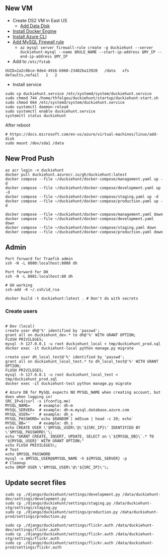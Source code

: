 ## New VM

* Create DS2 VM in East US
  * [Add Data Disk](https://docs.microsoft.com/en-us/azure/virtual-machines/linux/add-disk)
* [Install Docker Engine](https://docs.docker.com/engine/install/ubuntu/)
* [Install Azure CLI](https://docs.microsoft.com/en-us/cli/azure/install-azure-cli-linux?pivots=apt)
* [Add MySQL Firewall rule](https://docs.microsoft.com/en-us/azure/mysql/single-server/quickstart-create-mysql-server-database-using-azure-cli#configure-a-server-level-firewall-rule)
  * `az mysql server firewall-rule create -g duckiehunt --server duckiehunt-mysql --name $RULE_NAME --start-ip-address $MY_IP --end-ip-address $MY_IP`
* Add to `/etc/fstab`
```
UUID=2a2c8bce-0de4-4916-b960-23482ba13920   /data   xfs   defaults,nofail   1   2
```
* Install service
```
sudo cp duckiehunt.service /etc/systemd/system/duckiehunt.service
sudo chmod 744 /home/thfalgou/duckiehunt/startup/duckiehunt-start.sh
sudo chmod 664 /etc/systemd/system/duckiehunt.service
sudo systemctl daemon-reload
sudo systemctl enable duckiehunt.service
systemctl status duckiehunt
```


After reboot

```
# https://docs.microsoft.com/en-us/azure/virtual-machines/linux/add-disk
sudo mount /dev/sda1 /data
```

## New Prod Push

```
az acr login -n duckiehunt
docker pull duckiehunt.azurecr.io/gh/duckiehunt:latest
docker compose --file ~/duckiehunt/docker-compose/management.yaml up -d
docker compose --file ~/duckiehunt/docker-compose/development.yaml up -d
docker compose --file ~/duckiehunt/docker-compose/staging.yaml up -d
docker compose --file ~/duckiehunt/docker-compose/production.yaml up -d

docker compose --file ~/duckiehunt/docker-compose/management.yaml down
docker compose --file ~/duckiehunt/docker-compose/development.yaml down
docker compose --file ~/duckiehunt/docker-compose/staging.yaml down
docker compose --file ~/duckiehunt/docker-compose/production.yaml down
```

## Admin
```
Port forward for Traefik admin
ssh -N -L 8080:localhost:8080 dh

Port forward for DH
ssh -N -L 8081:localhost:80 dh

# GH working
ssh-add -K ~/.ssh/id_rsa

docker build -t duckiehunt:latest . # Don't do with secrets
```

### Create users
```

# Dev (local)
create user dh@'%' identified by 'passwd';
grant all on duckiehunt_dev.* to dh@'%' WITH GRANT OPTION;
FLUSH PRIVILEGES;
mysql -h 127.0.0.1 -u root duckiehunt_local < tmp/duckiehunt_prod.sql
docker exec -it duckiehunt-local python manage.py migrate

create user dh_local_test@'%' identified by 'passwd';
grant all on duckiehunt_local_test.* to dh_local_test@'%' WITH GRANT OPTION;
FLUSH PRIVILEGES;
mysql -h 127.0.0.1 -u root duckiehunt_local_test < tmp/duckiehunt_prod.sql
docker exec -it duckiehunt-test python manage.py migrate

# Azure DB for MySQL expects NO MYSQL_NAME when creating account, but does when logging in!
SRC_IP=$(curl -s ifconfig.me)
MYSQL_NAME=    # example: dh-m
MYSQL_SERVER=  # example: dh-m.mysql.database.azure.com
MYSQL_USER=''  # example: dh_s
MYSQL_PASSWORD=`echo $RANDOM | md5sum | head -c 20; echo`
MYSQL_DB=''    # example: dh_s
echo CREATE USER \'$MYSQL_USER\'@\'${SRC_IP}\' IDENTIFIED BY \'$MYSQL_PASSWORD\'\;
echo "GRANT CREATE, INSERT, UPDATE, SELECT on \`${MYSQL_DB}\`.* TO '${MYSQL_USER}' WITH GRANT OPTION;"
echo FLUSH PRIVILEGES\;
# Test
echo $MYSQL_PASSWORD
mysql -u $MYSQL_USER@$MYSQL_NAME -h ${MYSQL_SERVER} -p
# Cleanup
echo DROP USER \'$MYSQL_USER\'@\'${SRC_IP}\'\;
```

## Update secret files
```
sudo cp ./django/duckiehunt/settings/development.py /data/duckiehunt-dev/settings/development.py
sudo cp ./django/duckiehunt/settings/staging.py /data/duckiehunt-stg/settings/staging.py
sudo cp ./django/duckiehunt/settings/production.py /data/duckiehunt-prod/settings/production.py

sudo cp ./django/duckiehunt/settings/flickr.auth /data/duckiehunt-dev/settings/flickr.auth
sudo cp ./django/duckiehunt/settings/flickr.auth /data/duckiehunt-stg/settings/flickr.auth
sudo cp ./django/duckiehunt/settings/flickr.auth /data/duckiehunt-prod/settings/flickr.auth
```